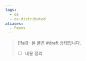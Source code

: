 ```yaml
---
tags:
  - os
  - os-distributed
aliases:
  - Paxos
---
```

> [!fail]- 본 글은 #draft 상태입니다.
> - [ ] 내용 정리
